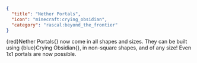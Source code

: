 ```json
{
  "title": "Nether Portals",
  "icon": "minecraft:crying_obsidian",
  "category": "rascal:beyond_the_frontier"
}
```

{red}Nether Portals{} now come in all shapes and sizes. They can be built using {blue}Crying Obsidian{}, in non-square
shapes, and of any size! Even 1x1 portals are now possible.